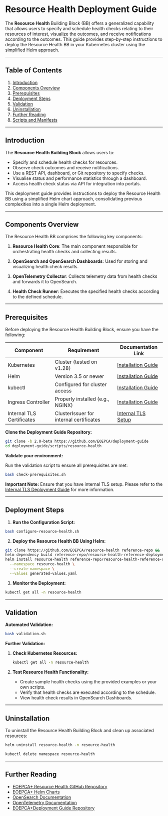 # Resource Health Deployment Guide

The **Resource Health** Building Block (BB) offers a generalized capability that allows users to specify and schedule health checks relating to their resources of interest, visualize the outcomes, and receive notifications according to the outcomes. This guide provides step-by-step instructions to deploy the Resource Health BB in your Kubernetes cluster using the simplified Helm approach.

---

## Table of Contents

1. [Introduction](#introduction)
2. [Components Overview](#components-overview)
3. [Prerequisites](#prerequisites)
4. [Deployment Steps](#deployment-steps)
5. [Validation](#validation)
6. [Uninstallation](#uninstallation)
7. [Further Reading](#further-reading)
8. [Scripts and Manifests](#scripts-and-manifests)

---

## Introduction

The **Resource Health Building Block** allows users to:

- Specify and schedule health checks for resources.
- Observe check outcomes and receive notifications.
- Use a REST API, dashboard, or Git repository to specify checks.
- Visualise status and performance statistics through a dashboard.
- Access health check status via API for integration into portals.

This deployment guide provides instructions to deploy the Resource Health BB using a simplified Helm chart approach, consolidating previous complexities into a single Helm deployment.

---

## Components Overview

The Resource Health BB comprises the following key components:

1. **Resource Health Core**: The main component responsible for orchestrating health checks and collecting results.

2. **OpenSearch and OpenSearch Dashboards**: Used for storing and visualizing health check results.

3. **OpenTelemetry Collector**: Collects telemetry data from health checks and forwards it to OpenSearch.

4. **Health Check Runner**: Executes the specified health checks according to the defined schedule.

---

## Prerequisites

Before deploying the Resource Health Building Block, ensure you have the following:

| Component                   | Requirement                             | Documentation Link                                                |
| --------------------------- | --------------------------------------- | ----------------------------------------------------------------- |
| Kubernetes                  | Cluster (tested on v1.28)      | [Installation Guide](../infra/kubernetes-cluster-and-networking.md)             |
| Helm                        | Version 3.5 or newer                    | [Installation Guide](https://helm.sh/docs/intro/install/)         |
| kubectl                     | Configured for cluster access           | [Installation Guide](https://kubernetes.io/docs/tasks/tools/)     |
| Ingress Controller          | Properly installed (e.g., NGINX)        | [Installation Guide](../infra/ingress-controller.md)      |
| Internal TLS Certificates | ClusterIssuer for internal certificates | [Internal TLS Setup](../infra/tls/internal-tls.md) |

**Clone the Deployment Guide Repository:**

```bash
git clone -b 2.0-beta https://github.com/EOEPCA/deployment-guide
cd deployment-guide/scripts/resource-health
```

**Validate your environment:**

Run the validation script to ensure all prerequisites are met:

```bash
bash check-prerequisites.sh
```

**Important Note:** Ensure that you have internal TLS setup. Please refer to the [Internal TLS Deployment Guide](../infra/tls/internal-tls.md) for more information. 

---

## Deployment Steps

1. **Run the Configuration Script:**

```bash
bash configure-resource-health.sh
```

2. **Deploy the Resource Health BB Using Helm:**

```bash
git clone https://github.com/EOEPCA/resource-health reference-repo &&
helm dependency build reference-repo/resource-health-reference-deployment &&
helm install resource-health reference-repo/resource-health-reference-deployment \
  --namespace resource-health \
  --create-namespace \
  --values generated-values.yaml
```

3. **Monitor the Deployment:**

```bash
kubectl get all -n resource-health
```

---

## Validation

**Automated Validation:**

```bash
bash validation.sh
```

**Further Validation:**

1. **Check Kubernetes Resources:**

   ```bash
   kubectl get all -n resource-health
   ```

2. **Test Resource Health Functionality:**

   - Create sample health checks using the provided examples or your own scripts.
   - Verify that health checks are executed according to the schedule.
   - View health check results in OpenSearch Dashboards.

---

## Uninstallation

To uninstall the Resource Health Building Block and clean up associated resources:

```bash
helm uninstall resource-health -n resource-health

kubectl delete namespace resource-health
```

---

## Further Reading

- [EOEPCA+ Resource Health GitHub Repository](https://github.com/EOEPCA/resource-health)
- [EOEPCA+ Helm Charts](https://eoepca.github.io/helm-charts)
- [OpenSearch Documentation](https://opensearch.org/docs/)
- [OpenTelemetry Documentation](https://opentelemetry.io/)
- [EOEPCA+Deployment Guide Repository](https://github.com/EOEPCA/deployment-guide)



